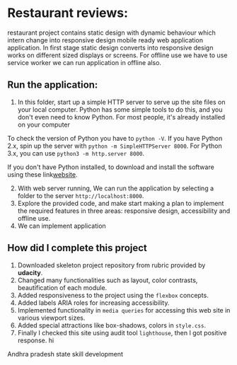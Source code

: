 # Restaurant reviews:
 restaurant project contains static design with dynamic behaviour which intern change into responsive design mobile ready web application
application.
In first stage static design converts into responsive design works on different sized displays or screens.
For offline use we have to use service worker we can run application in offline also.


## Run the application:
1. In this folder, start up a simple HTTP server to serve up the site files on your local computer. Python has some simple tools to do this, and you don't even need to know Python. For most people, it's already installed on your computer

To check the version of Python you have to `python -V`.
 If you have Python 2.x, spin up the server with `python -m SimpleHTTPServer 8000`.
 For Python 3.x, you can use `python3 -m http.server 8000`.

 If you don't have Python installed, to download and install the software using these link[website](https://www.python.org/).

2. With web server running, We can run the application by selecting a folder to the server `http://localhost:8000`.
3. Explore the provided code, and make start making a plan to implement the required features in three areas: responsive design, accessibility and offline use.
4. We can implement application

## How did I complete this project
1. Downloaded skeleton project repository from rubric provided by **udacity**.
2. Changed many functionalities such as layout, color contrasts, beautification of each module.
3. Added responsiveness to the project using the `flexbox` concepts.
4. Added labels ARIA roles for increasing accessibility.
5. Implemented functionality in `media queries` for accessing this web site in various viewport sizes.
6. Added special attractions like box-shadows, colors in `style.css`.
7. Finally I checked this site using audit tool `lighthouse`, then I got positive response.
hi


Andhra pradesh state skill development
